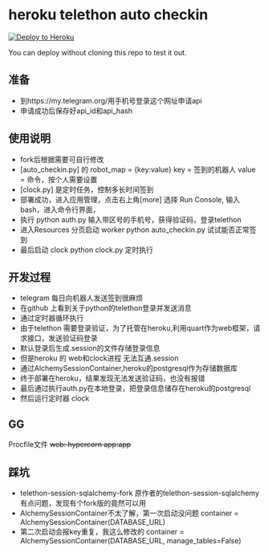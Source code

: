 # heroku telethon auto checkin

[![Deploy to Heroku](https://www.herokucdn.com/deploy/button.png)](https://heroku.com/deploy?template=https://github.com/amber6hua/checkin.git)

You can deploy without cloning this repo to test it out.

## 准备
- 到https://my.telegram.org/用手机号登录这个网址申请api
- 申请成功后保存好api_id和api_hash

## 使用说明
- fork后根据需要可自行修改
- [auto_checkin.py] 的 robot_map = {key:value} key = 签到的机器人 value = 命令，按个人需要设置
- [clock.py] 是定时任务，控制多长时间签到
- 部署成功，进入应用管理，点击右上角[more] 选择 Run Console, 输入bash，进入命令行界面， 
- 执行 python auth.py 输入带区号的手机号，获得验证码，登录telethon
- 进入Resources 分页启动 worker python auto_checkin.py 试试能否正常签到
- 最后启动 clock python clock.py 定时执行

## 开发过程
- telegram 每日向机器人发送签到很麻烦
- 在github 上看到关于python的telethon登录并发送消息
- 通过定时器循环执行
- 由于telethon 需要登录验证，为了托管在heroku,利用quart作为web框架，请求接口，发送验证码登录
- 默认登录后生成.session的文件存储登录信息
- 但是heroku 的 web和clock进程 无法互通.session
- 通过AlchemySessionContainer,heroku的postgresql作为存储数据库
- 终于部署在heroku，结果发现无法发送验证码，也没有报错
- 最后通过执行auth.py在本地登录，把登录信息储存在heroku的postgresql
- 然后运行定时器 clock

## GG
Procfile文件
~~web: hypercorn app:app~~

## 踩坑
- telethon-session-sqlalchemy-fork 原作者的telethon-session-sqlalchemy有点问题，发现有个fork版的竟然可以用
- AlchemySessionContainer不太了解，第一次启动没问题 container = AlchemySessionContainer(DATABASE_URL)
- 第二次启动会报key重复，我这么修改的 container = AlchemySessionContainer(DATABASE_URL, manage_tables=False)
